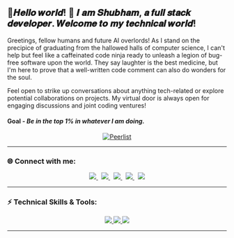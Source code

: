 <!--- ------------------------------------------------------------------------------------------------------------------------------------------------------ -->
<!--- -- Main headder with gif ----------------------------------------------------------------------------------------------------------------------------- -->
<!--- ------------------------------------------------------------------------------------------------------------------------------------------------------ -->

<h2> 🌟𝑯𝒆𝒍𝒍𝒐 𝒘𝒐𝒓𝒍𝒅! 👋 𝑰 𝒂𝒎 𝑺𝒉𝒖𝒃𝒉𝒂𝒎, 𝒂 𝒇𝒖𝒍𝒍 𝒔𝒕𝒂𝒄𝒌 𝒅𝒆𝒗𝒆𝒍𝒐𝒑𝒆𝒓. 𝑾𝒆𝒍𝒄𝒐𝒎𝒆 𝒕𝒐 𝒎𝒚 𝒕𝒆𝒄𝒉𝒏𝒊𝒄𝒂𝒍 𝒘𝒐𝒓𝒍𝒅! </h2>


Greetings, fellow humans and future AI overlords! As I stand on the precipice of graduating from the hallowed halls of computer science, I can't help but feel like a caffeinated code ninja ready to unleash a legion of bug-free software upon the world. They say laughter is the best medicine, but I'm here to prove that a well-written code comment can also do wonders for the soul.


Feel open to strike up conversations about anything tech-related or explore potential collaborations on projects. My virtual door is always open for engaging discussions and joint coding ventures!

#### Goal - *Be in the top 1% in whatever I am doing.*

 <p align="center">
  <a href="https://peerlist.io/heyshubham">
    <img src="https://img.shields.io/badge/Peerlist-00AA45.svg?style=for-the-badge&logo=Peerlist&logoColor=white" alt="Peerlist">
  </a>
</p>


<!--![Gif-image](https://user-images.githubusercontent.com/58959408/232639433-cb0aea21-66f0-4508-a771-85e2089c5a87.gif)->




<!-- <img src="https://www.animatedimages.org/data/media/562/animated-line-image-0184.gif" width="1920" /> -->
<!--- ------------------------------------------------------------------------------------------------------------------------------------------------------ -->
<!--- -- Socials ----------------------------------------------------------------------------------------------------------------------------- -->
<!--- ------------------------------------------------------------------------------------------------------------------------------------------------------ -->
<hr>

 ### 🌐 Connect with me:

 <p align="center">
  <a href="https://www.linkedin.com/in/a-shubham-verma/">
    <img src="https://skillicons.dev/icons?i=linkedin" />
  </a>
  &nbsp;
  <a href="https://twitter.com/shubhamvtwt">
    <img src="https://skillicons.dev/icons?i=twitter" />
  </a>
  &nbsp;
  <a href="https://github.com/Stroller15">
    <img src="https://skillicons.dev/icons?i=github" />
  </a>
  &nbsp;
   <a href="https://www.instagram.com/shubham.yml/">
    <img src="https://skillicons.dev/icons?i=instagram" />
   </a>
   &nbsp;
   <a href="https://discordapp.com/users/771698347794497539">
    <img src="https://skillicons.dev/icons?i=discord" />
  </a>
</p>

<hr>

<!-- <img src="https://www.animatedimages.org/data/media/562/animated-line-image-0184.gif" width="1920" /> -->

<!--- ------------------------------------------------------------------------------------------------------------------------------------------------------ -->
<!--- -- Technical bages ----------------------------------------------------------------------------------------------------------------------------- -->
<!--- ------------------------------------------------------------------------------------------------------------------------------------------------------ -->

 ### ⚡ Technical Skills & Tools:

<p align="center">
  <a href="https://twitter.com/Verma_shubham9">
    <img src="https://skillicons.dev/icons?i=cpp,java,c,javascript,html,css,typescript" />
  </a>
   <a href="https://twitter.com/Verma_shubham9">
    <img src="https://skillicons.dev/icons?i=react,bootstrap,redux,materialui,nodejs,sass,nextjs,express,mongodb,tailwind&theme=light" />
  </a>
 <a href="https://twitter.com/Verma_shubham9">
    <img src="https://skillicons.dev/icons?i=github,git,postman,vscode,netlify,vercel,vite,replit" />
  </a>
</p>

<hr>
<!-- My Work Station  -->

<!--## 💻 Workspace:

![macos](https://img.shields.io/badge/macOS-000000.svg?style=for-the-badge&logo=macOS&logoColor=white)
![Windows](https://img.shields.io/badge/Windows-0078D6?style=for-the-badge&logo=windows&logoColor=white)
![Ubuntu](https://img.shields.io/badge/Ubuntu-E95420.svg?style=for-the-badge&logo=Ubuntu&logoColor=white)

<hr> -->
<!-- <img src="https://www.animatedimages.org/data/media/562/animated-line-image-0184.gif" width="1920" /> -->


<!--- ------------------------------------------------------------------------------------------------------------------------------------------------------ -->
<!--- -- Hactoberfest badges  ----------------------------------------------------------------------------------------------------------------------------- -->
<!--- ------------------------------------------------------------------------------------------------------------------------------------------------------ -->
<!--### 🏆 Hacktoberfest'22 badges
[![An image of @stroller_15's Holopin badges, which is a link to view their full Holopin profile](https://holopin.me/stroller_15)](https://holopin.io/@stroller_15) -->


<br>

<!-- <img src="https://www.animatedimages.org/data/media/562/animated-line-image-0184.gif" width="1920" /> -->
<!--- ------------------------------------------------------------------------------------------------------------------------------------------------------ -->
<!--- -- Statics of repo ----------------------------------------------------------------------------------------------------------------------------- -->
<!--- ------------------------------------------------------------------------------------------------------------------------------------------------------ -->

<!-- ### 📈 Stats:

<p align="center">
  <img width="48%" src="https://github-readme-stats.vercel.app/api?username=Stroller15&show_icons=true&hide_border=true&theme=radical" />
  <img width="48%" src="https://github-readme-streak-stats.herokuapp.com/?user=Stroller15&hide_border=true&theme=radical" />
</p>


<!--- ------------------------------------------------------------------------------------------------------------------------------------------------------ -->
<!--- -- Most language used ----------------------------------------------------------------------------------------------------------------------------- -->
<!--- ------------------------------------------------------------------------------------------------------------------------------------------------------ -->

<!-- ### 🔝 Most used languages:
<p align="center">
  <img alt="languages" src="https://github-readme-stats.vercel.app/api/top-langs/?username=Stroller15&layout=compact&hide_border=true&theme=radical" />
</p>

<hr>

[![Shubham's github activity graph](https://github-readme-activity-graph.vercel.app/graph?username=Stroller15&theme=rogue)](https://github.com/Stroller15/github-readme-activity-graph)



![Visitor Count](https://profile-counter.glitch.me/{Stroller15}/count.svg)
 
